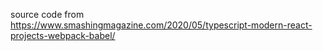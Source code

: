 source code from https://www.smashingmagazine.com/2020/05/typescript-modern-react-projects-webpack-babel/
